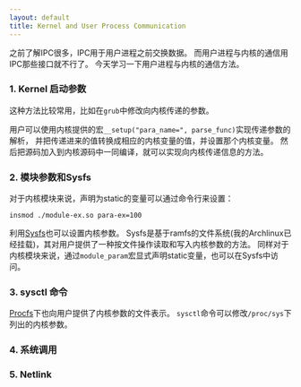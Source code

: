 ```yaml
---
layout: default
title: Kernel and User Process Communication
---
```


之前了解IPC很多，IPC用于用户进程之前交换数据。
而用户进程与内核的通信用IPC那些接口就不行了。
今天学习一下用户进程与内核的通信方法。

### 1. Kernel 启动参数

这种方法比较常用，比如在`grub`中修改向内核传递的参数。

用户可以使用内核提供的宏`__setup("para_name=", parse_func)`实现传递参数的解析，
并把传递进来的值转换成相应的内核变量的值，并设置那个内核变量。
然后把源码加入到内核源码中一同编译，就可以实现向内核传递信息的方法。

### 2. 模块参数和Sysfs

对于内核模块来说，声明为static的变量可以通过命令行来设置：

```
insmod ./module-ex.so para-ex=100
```

利用[Sysfs](http://en.wikipedia.org/wiki/Sysfs)也可以设置内核参数。
Sysfs是基于ramfs的文件系统(我的Archlinux已经挂载)，其对用户提供了一种按文件操作读取和写入内核参数的方法。
同样对于内核模块来说，通过`module_param`宏显式声明static变量，也可以在Sysfs中访问。

### 3. sysctl 命令

[Procfs](http://en.wikipedia.org/wiki/Sysfs)下也向用户提供了内核参数的文件表示。
`sysctl`命令可以修改`/proc/sys`下列出的内核参数。


### 4. 系统调用

### 5. Netlink














